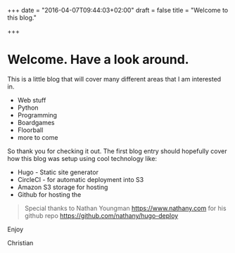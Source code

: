 +++
date = "2016-04-07T09:44:03+02:00"
draft = false
title = "Welcome to this blog."

+++

# Welcome. Have a look around.

This is a  little blog that will cover many different areas that I am interested in.

* Web stuff
* Python
* Programming
* Boardgames
* Floorball
* more to come

So thank you for checking it out. The first blog entry should hopefully cover how this blog was setup using cool technology like:

* Hugo - Static site generator
* CircleCI - for automatic deployment into S3
* Amazon S3 storage for hosting
* Github for hosting the
> Special thanks to Nathan Youngman https://www.nathany.com for his github repo https://github.com/nathany/hugo-deploy

Enjoy

Christian
